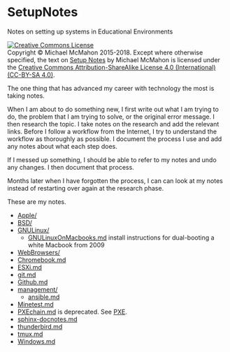# SetupNotes
Notes on setting up systems in Educational Environments

<a rel="license" href="http://creativecommons.org/licenses/by-sa/4.0/"><img alt="Creative Commons License" style="border-width:0" src="https://i.creativecommons.org/l/by-sa/4.0/88x31.png" /></a><br>
Copyright © Michael McMahon 2015-2018.  Except where otherwise specified, the
text on [Setup Notes](https://github.com/TechnologyClassroom/SetupNotes/)
by Michael McMahon is licensed under the
[Creative Commons Attribution-ShareAlike License 4.0 (International) (CC-BY-SA 4.0)](https://creativecommons.org/licenses/by-sa/4.0/).

The one thing that has advanced my career with technology the most is taking
notes.

When I am about to do something new, I first write out what I am trying to do,
the problem that I am trying to solve, or the original error message.  I then
research the topic.  I take notes on the research and add the relevant links.
Before I follow a workflow from the Internet, I try to understand the workflow
as thoroughly as possible.  I document the process I use and add any notes about
what each step does.

If I messed up something, I should be able to refer to my notes and undo any
changes.  I then document that process.

Months later when I have forgotten the process, I can can look at my notes
instead of restarting over again at the research phase.

These are my notes.
  
- [Apple/](https://github.com/TechnologyClassroom/SetupNotes/tree/master/Apple)
- [BSD/](https://github.com/TechnologyClassroom/SetupNotes/tree/master/BSD)
- [GNULinux/](https://github.com/TechnologyClassroom/SetupNotes/tree/master/GNULinux)
  - [GNULinuxOnMacbooks.md](https://github.com/TechnologyClassroom/SetupNotes/blob/master/GNULinux/GNULinuxOnMacbooks.md)
    install instructions for dual-booting a white Macbook from 2009
- [WebBrowsers/](https://github.com/TechnologyClassroom/SetupNotes/tree/master/WebBrowsers)
- [Chromebook.md](https://github.com/TechnologyClassroom/SetupNotes/blob/master/Chromebook.md)
- [ESXi.md](https://github.com/TechnologyClassroom/SetupNotes/blob/master/ESXi.md)
- [git.md](https://github.com/TechnologyClassroom/SetupNotes/blob/master/git.md)
- [Github.md](https://github.com/TechnologyClassroom/SetupNotes/blob/master/Github.md)
- [management/](https://github.com/TechnologyClassroom/SetupNotes/tree/master/management)
  - [ansible.md](https://github.com/TechnologyClassroom/SetupNotes/blob/master/management/ansible.md)
- [Minetest.md](https://github.com/TechnologyClassroom/SetupNotes/blob/master/Minetest.md)
- [PXEchain.md](https://github.com/TechnologyClassroom/SetupNotes/blob/master/PXEchain.md)
  is deprecated.  See
  [PXE](https://github.com/TechnologyClassroom/PXE).
- [sphinx-docnotes.md](https://github.com/TechnologyClassroom/SetupNotes/blob/master/sphinx-docnotes.md)
- [thunderbird.md](https://github.com/TechnologyClassroom/SetupNotes/blob/master/thunderbird.md)
- [tmux.md](https://github.com/TechnologyClassroom/SetupNotes/blob/master/tmux.md)
- [Windows.md](https://github.com/TechnologyClassroom/SetupNotes/blob/master/Windows.md)
